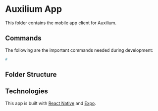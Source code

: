 # Auxilium App

This folder contains the mobile app client for Auxilium.

## Commands

The following are the important commands needed during development:

```sh
#
```

## Folder Structure

## Technologies

This app is built with [React Native](https://facebook.github.io/react-native) and [Expo](https://expo.io).
